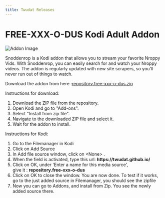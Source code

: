 ```yaml
---
title: Twudat Releases
---
```


<body>
  <div class="container">
    <h1>FREE-XXX-O-DUS Kodi Adult Addon</h1>
    <img src="https://via.placeholder.com/800x400" alt="Addon Image">
    <p>Snoddenrop is a Kodi addon that allows you to stream your favorite Nroppy Vids. With Snoddenrop, you can easily search for and watch your Nroppy videos. The addon is regularly updated with new site scrapers, so you'll never run out of things to watch.</p>
    <div class="download">
      <p>Download the addon from here :<a href="repository.free-xxx-o-dus.zip">repository.free-xxx-o-dus.zip</a></p>
      <p>Instructions for download:</p>
      <ol>
        <li>Download the ZIP file from the repository.</li>
        <li>Open Kodi and go to "Add-ons".</li>
        <li>Select "Install from zip file".</li>
        <li>Navigate to the downloaded ZIP file and select it.</li>
        <li>Wait for the addon to install.</li>
      </ol>
      <p>Instructions for Kodi:</p>
      <ol>
          <li>Go to the Filemanager in Kodi</li>
          <li>Click on Add Source</li>
          <li>In Add file source window, click on &lt;None&gt; .</li>
          <li>When the field is activated, type this url: <b>https://twudat.github.io/</b></li>
          <li>Click on OK, under 'Enter a name for this media source', <br>give it : <b>repository.free-xxx-o-dus</b></li>
          <li>Click on OK to close the window. You are now done. To test if it works, go to the just added source in Filemanager, you should see the zipfile</li>
          <li>Now you can go to Addons, and install from Zip. You see the newly added source there.</li>
      </ol>
    </div>
  </div>
</body>
</html>
